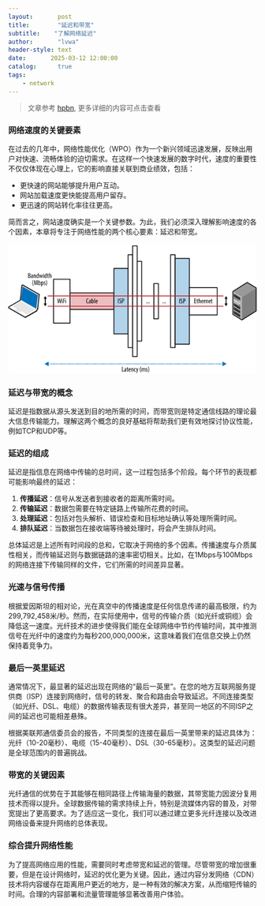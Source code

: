 ```yaml
---
layout:       post
title:        "延迟和带宽"
subtitle:    "了解网络延迟"
author:       "lvwa"
header-style: text
date:       2025-03-12 12:00:00
catalog:      true
tags:
    - network
---
```


> 文章参考 [hpbn](https://hpbn.co/primer-on-latency-and-bandwidth/), 更多详细的内容可点击查看

### 网络速度的关键要素

在过去的几年中，网络性能优化（WPO）作为一个新兴领域迅速发展，反映出用户对快速、流畅体验的迫切需求。在这样一个快速发展的数字时代，速度的重要性不仅仅体现在心理上，它的影响直接关联到商业绩效，包括：

- 更快速的网站能够提升用户互动。
- 网站加载速度更快能提高用户留存。 
- 更迅速的网站转化率往往更高。

简而言之，网站速度确实是一个关键参数。为此，我们必须深入理解影响速度的各个因素，本章将专注于网络性能的两个核心要素：延迟和带宽。

![image](/img/latency.svg)


### 延迟与带宽的概念

延迟是指数据从源头发送到目的地所需的时间，而带宽则是特定通信线路的理论最大信息传输能力。理解这两个概念的良好基础将帮助我们更有效地探讨协议性能，例如TCP和UDP等。

### 延迟的组成

延迟是指信息在网络中传输的总时间，这一过程包括多个阶段。每个环节的表现都可能影响最终的延迟：

1. **传播延迟**：信号从发送者到接收者的距离所需时间。
2. **传输延迟**：数据包需要在特定链路上传输所花费的时间。
3. **处理延迟**：包括对包头解析、错误检查和目标地址确认等处理所需时间。
4. **排队延迟**：当数据包在接收端等待被处理时，将会产生排队时间。

总体延迟是上述所有时间段的总和，它取决于网络的多个因素。传播速度与介质属性相关，而传输延迟则与数据链路的速率密切相关。比如，在1Mbps与100Mbps的网络连接下传输同样的文件，它们所需的时间差异显著。

### 光速与信号传播

根据爱因斯坦的相对论，光在真空中的传播速度是任何信息传递的最高极限，约为299,792,458米/秒。然而，在实际使用中，信号的传输介质（如光纤或铜缆）会降低这一速度。光纤技术的进步使得我们能在全球网络中节约传输时间，其中推测信号在光纤中的速度约为每秒200,000,000米，这意味着我们在信息交换上仍然保持着竞争力。

### 最后一英里延迟

通常情况下，最显著的延迟出现在网络的“最后一英里”。在您的地方互联网服务提供商（ISP）连接到网络时，信号的转发、聚合和路由会导致延迟。不同连接类型（如光纤、DSL、电缆）的数据传输表现有很大差异，甚至同一地区的不同ISP之间的延迟也可能相差悬殊。

根据美联邦通信委员会的报告，不同类型的连接在最后一英里带来的延迟具体为：光纤（10-20毫秒）、电缆（15-40毫秒）、DSL（30-65毫秒）。这类型的延迟问题是全球范围内的普遍挑战。

### 带宽的关键因素

光纤通信的优势在于其能够在相同路径上传输海量的数据，其带宽能力因波分复用技术而得以提升。全球数据传输的需求持续上升，特别是流媒体内容的普及，对带宽提出了更高要求。为了适应这一变化，我们可以通过建立更多光纤连接以及改进网络设备来提升网络的总体表现。

### 综合提升网络性能

为了提高网络应用的性能，需要同时考虑带宽和延迟的管理。尽管带宽的增加很重要，但是在设计网络时，延迟的优化更为关键。因此，通过内容分发网络（CDN）技术将内容缓存在距离用户更近的地方，是一种有效的解决方案，从而缩短传输的时间。合理的内容部署和流量管理能够显著改善用户体验。
